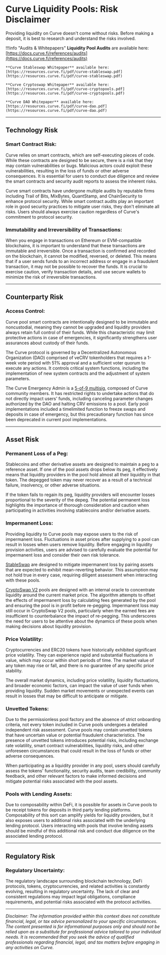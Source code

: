 <h1>Curve Liquidity Pools: Risk Disclaimer</h1>


Providing liquidity on Curve doesn't come without risks. Before making a deposit, it is best to research and understand the risks involved.

!!!info "Audits & Whitepapers"
    **Liquidity Pool Audits** are available here: [https://docs.curve.fi/references/audits](https://docs.curve.fi/references/audits)

    **Curve Stableswap Whitepaper** available here: [https://resources.curve.fi/pdf/curve-stableswap.pdf](https://resources.curve.fi/pdf/curve-stableswap.pdf)

    **Curve Cryptoswap Whitepaper** available here: [https://resources.curve.fi/pdf/curve-cryptopools.pdf](https://resources.curve.fi/pdf/curve-cryptopools.pdf)

    **Curve DAO Whitepaper** available here: [https://resources.curve.fi/pdf/curve-dao.pdf](https://resources.curve.fi/pdf/curve-dao.pdf)

---

## **Technology Risk**


### Smart Contract Risk:

Curve relies on smart contracts, which are self-executing pieces of code. While these contracts are designed to be secure, there is a risk that they may contain vulnerabilities or bugs. Malicious actors could exploit these vulnerabilities, resulting in the loss of funds or other adverse consequences. It is essential for users to conduct due diligence and review the smart contracts and security audit reports to assess the inherent risks.

Curve smart contracts have undergone multiple audits by reputable firms including Trail of Bits, MixBytes, QuantStamp, and ChainSecurity to enhance protocol security. While smart contract audits play an important role in good security practices to mitigate user risks, they don't eliminate all risks. Users should always exercise caution regardless of Curve's commitment to protocol security.

### Immutability and Irreversibility of Transactions:

When you engage in transactions on Ethereum or EVM-compatible blockchains, it is important to understand that these transactions are immutable and irreversible. Once a transaction is confirmed and recorded on the blockchain, it cannot be modified, reversed, or deleted. This means that if a user sends funds to an incorrect address or engage in a fraudulent transaction, it may not be possible to recover the funds. It is crucial to exercise caution, verify transaction details, and use secure wallets to minimize the risk of irreversible transactions.


---


## **Counterparty Risk**

### Access Control:
Curve pool smart contracts are intentionally designed to be immutable and noncustodial, meaning they cannot be upgraded and liquidity providers always retain full control of their funds. While this characteristic may limit protective actions in case of emergencies, it significantly strengthens user assurances about custody of their funds.

The Curve protocol is governed by a Decentralized Autonomous Organization (DAO) comprised of veCRV tokenholders that requires a 1-week vote period with 51% approval and a sufficient voter quorum to execute any actions. It controls critical system functions, including the implementation of new system contracts and the adjustment of system parameters.

The Curve Emergency Admin is a [5-of-9 multisig](https://etherscan.io/address/0x467947EE34aF926cF1DCac093870f613C96B1E0c), composed of Curve community members. It has restricted rights to undertake actions that do not directly impact users' funds, including canceling parameter changes authorized by the DAO and halting CRV emissions to a pool. Early pool implementations included a timelimited function to freeze swaps and deposits in case of emergency, but this precautionary function has since been deprecated in current pool implementations.

---

## **Asset Risk**

### Permanent Loss of a Peg:

Stablecoins and other derivative assets are designed to maintain a peg to a reference asset. If one of the pool assets drops below its peg, it effectively means that liquidity providers in the pool hold almost all their liquidity in that token. The depegged token may never recover as a result of a technical failure, insolvency, or other adverse situations.

If the token fails to regain its peg, liquidity providers will encounter losses proportional to the severity of the depeg. The potential permanent loss highlights the importance of thorough consideration and caution when participating in activities involving stablecoins and/or derivative assets.

### Impermanent Loss:

Providing liquidity to Curve pools may expose users to the risk of impermanent loss. Fluctuations in asset prices after supplying to a pool can result in losses when users remove liquidity. Before engaging in liquidity provision activities, users are advised to carefully evaluate the potential for impermanent loss and consider their own risk tolerance.

[StableSwap](https://docs.curve.fi/stableswap-exchange/overview/) are designed to mitigate impermanent loss by pairing assets that are expected to exhibit mean-reverting behavior. This assumption may not hold true in every case, requiring diligent assessment when interacting with these pools.

[CryptoSwap V2](https://docs.curve.fi/stableswap-exchange/overview/) pools are designed with an internal oracle to concentrate liquidity around the current market price. The algorithm attempts to offset the effects of impermanent loss by calculating fees generated by the pool and ensuring the pool is in profit before re-pegging. Impermanent loss may still occur in CryptoSwap V2 pools, particularly when the earned fees are insufficient to counterbalance the impact of re-pegging. This underscores the need for users to be attentive about the dynamics of these pools when making decisions about liquidity provision.

### Price Volatility:

Cryptocurrencies and ERC20 tokens have historically exhibited significant price volatility. They can experience rapid and substantial fluctuations in value, which may occur within short periods of time. The market value of any token may rise or fall, and there is no guarantee of any specific price stability.

The overall market dynamics, including price volatility, liquidity fluctuations, and broader economic factors, can impact the value of user funds when providing liquidity. Sudden market movements or unexpected events can result in losses that may be difficult to anticipate or mitigate.

### Unvetted Tokens:

Due to the permissionless pool factory and the absence of strict onboarding criteria, not every token included in Curve pools undergoes a detailed independent risk assessment. Curve pools may contain unvetted tokens that have uncertain value or potential fraudulent characteristics. The presence of unvetted tokens introduces potential risks, including exchange rate volatility, smart contract vulnerabilities, liquidity risks, and other unforeseen circumstances that could result in the loss of funds or other adverse consequences.

When participating as a liquidity provider in any pool, users should carefully assess the tokens' functionality, security audits, team credibility, community feedback, and other relevant factors to make informed decisions and mitigate potential risks associated with the pool assets.

### Pools with Lending Assets:

Due to composability within DeFi, it is possible for assets in Curve pools to be receipt tokens for deposits in third party lending platforms. Composability of this sort can amplify yields for liquidity providers, but it also exposes users to additional risks associated with the underlying lending protocol. Users interacting with pools that involve lending assets should be mindful of this additional risk and conduct due diligence on the associated lending protocol.

---


## **Regulatory Risk**

### Regulatory Uncertainty:
The regulatory landscape surrounding blockchain technology, DeFi protocols, tokens, cryptocurrencies, and related activities is constantly evolving, resulting in regulatory uncertainty. The lack of clear and consistent regulations may impact legal obligations, compliance requirements, and potential risks associated with the protocol activities.

---

*Disclaimer: The information provided within this context does not constitute financial, legal, or tax advice personalized to your specific circumstances. The content presented is for informational purposes only and should not be relied upon as a substitute for professional advice tailored to your individual needs. It is recommended that you seek the advice of qualified professionals regarding financial, legal, and tax matters before engaging in any activities on Curve.*
